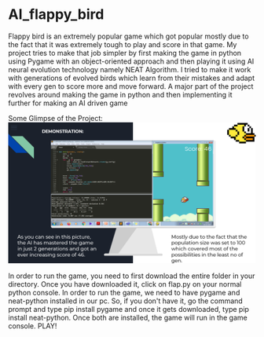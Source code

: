 # AI_flappy_bird
Flappy bird is an extremely popular game which got popular mostly due to the fact that it was extremely tough to play and score in that game. My project tries to make that job simpler by first making the game in python using Pygame with an object-oriented approach and then playing it using AI neural evolution technology namely NEAT Algorithm. I tried to make it work with generations of evolved birds which learn from their mistakes and adapt with every gen to score more and move forward. A major part of the project revolves around making the game in python and then implementing it further for making an AI driven game 

Some Glimpse of the Project: 
![](visuals/Demonstration.png)

In order to run the game, you need to first download the entire folder in your directory. 
Once you have downloaded it, click on flap.py on your normal python console. 
In order to run the game, we need to have pygame and neat-python installed in our pc.
So, if you don't have it, go the command prompt and type pip install pygame and once it gets
downloaded, type pip install neat-python.
Once both are installed, the game will run in the game console.
PLAY!
